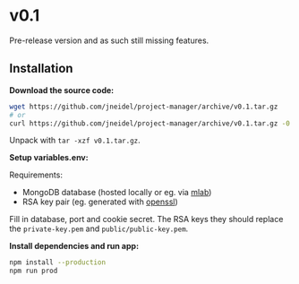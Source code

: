 # v0.1

Pre-release version and as such still missing features.

## Installation

**Download the source code:**

```bash
wget https://github.com/jneidel/project-manager/archive/v0.1.tar.gz
# or
curl https://github.com/jneidel/project-manager/archive/v0.1.tar.gz -0
```

Unpack with `tar -xzf v0.1.tar.gz`.

**Setup variables.env:**

Requirements:

- MongoDB database (hosted locally or eg. via [mlab](https://mlab.com/))
- RSA key pair (eg. generated with [openssl](https://www.openssl.org/))

Fill in database, port and cookie secret. The RSA keys they should replace the `private-key.pem` and `public/public-key.pem`.

**Install dependencies and run app:**

```bash
npm install --production
npm run prod
```
